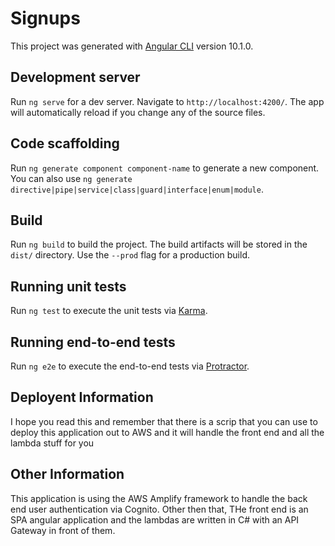 # Signups

This project was generated with [Angular CLI](https://github.com/angular/angular-cli) version 10.1.0.

## Development server

Run `ng serve` for a dev server. Navigate to `http://localhost:4200/`. The app will automatically reload if you change any of the source files.

## Code scaffolding

Run `ng generate component component-name` to generate a new component. You can also use `ng generate directive|pipe|service|class|guard|interface|enum|module`.

## Build

Run `ng build` to build the project. The build artifacts will be stored in the `dist/` directory. Use the `--prod` flag for a production build.

## Running unit tests

Run `ng test` to execute the unit tests via [Karma](https://karma-runner.github.io).

## Running end-to-end tests

Run `ng e2e` to execute the end-to-end tests via [Protractor](http://www.protractortest.org/).

## Deployent Information

I hope you read this and remember that there is a scrip that you can use to deploy this application out to AWS and it will handle the front end and all the lambda stuff for you

## Other Information
This application is using the AWS Amplify framework to handle the back end user authentication via Cognito. Other then that, THe front end is an SPA angular application and the lambdas are written in C# with an API Gateway in front of them.